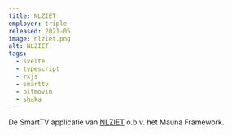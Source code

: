 ```yaml
---
title: NLZIET
employer: triple
released: 2021-05
image: nlziet.png
alt: NLZIET
tags:
  - svelte
  - typescript
  - rxjs
  - smarttv
  - bitmovin
  - shaka
---
```


De SmartTV applicatie van [NLZIET](https://www.nlziet.nl/nl/) o.b.v. het Mauna Framework.

